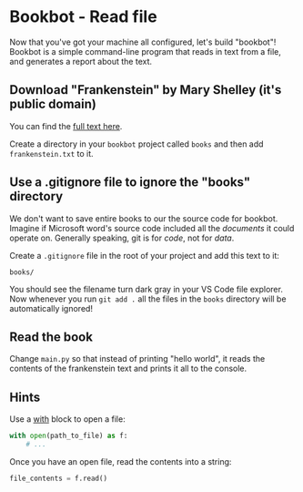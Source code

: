 # Bookbot - Read file

Now that you've got your machine all configured, let's build "bookbot"! Bookbot is a simple command-line program that reads in text from a file, and generates a report about the text.

## Download "Frankenstein" by Mary Shelley (it's public domain)

You can find the [full text here](https://raw.githubusercontent.com/asweigart/codebreaker/master/frankenstein.txt).

Create a directory in your `bookbot` project called `books` and then add `frankenstein.txt` to it.

## Use a .gitignore file to ignore the "books" directory

We don't want to save entire books to our the source code for bookbot. Imagine if Microsoft word's source code included all the *documents* it could operate on. Generally speaking, git is for *code*, not for *data*.

Create a `.gitignore` file in the root of your project and add this text to it:

```
books/
```

You should see the filename turn dark gray in your VS Code file explorer. Now whenever you run `git add .` all the files in the `books` directory will be automatically ignored!

## Read the book

Change `main.py` so that instead of printing "hello world", it reads the contents of the frankenstein text and prints it all to the console.

## Hints

Use a [with](https://builtin.com/software-engineering-perspectives/what-is-with-statement-python) block to open a file:

```py
with open(path_to_file) as f:
    # ...
```

Once you have an open file, read the contents into a string:

```py
file_contents = f.read()
```
